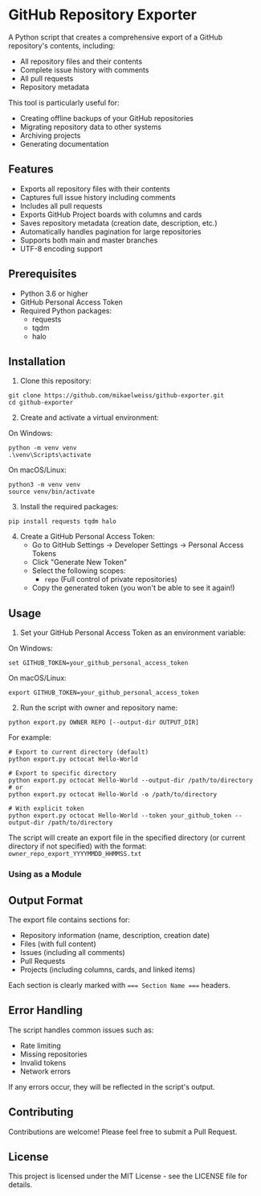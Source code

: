 # GitHub Repository Exporter

A Python script that creates a comprehensive export of a GitHub repository's contents, including:
- All repository files and their contents
- Complete issue history with comments
- All pull requests
- Repository metadata

This tool is particularly useful for:
- Creating offline backups of your GitHub repositories
- Migrating repository data to other systems
- Archiving projects
- Generating documentation

## Features

- Exports all repository files with their contents
- Captures full issue history including comments
- Includes all pull requests
- Exports GitHub Project boards with columns and cards
- Saves repository metadata (creation date, description, etc.)
- Automatically handles pagination for large repositories
- Supports both main and master branches
- UTF-8 encoding support

## Prerequisites

- Python 3.6 or higher
- GitHub Personal Access Token
- Required Python packages:
  - requests
  - tqdm
  - halo

## Installation

1. Clone this repository:
```
git clone https://github.com/mikaelweiss/github-exporter.git
cd github-exporter
```

2. Create and activate a virtual environment:

On Windows:
```
python -m venv venv
.\venv\Scripts\activate
```

On macOS/Linux:
```
python3 -m venv venv
source venv/bin/activate
```

3. Install the required packages:
```
pip install requests tqdm halo
```

4. Create a GitHub Personal Access Token:
   - Go to GitHub Settings → Developer Settings → Personal Access Tokens
   - Click "Generate New Token"
   - Select the following scopes:
     - `repo` (Full control of private repositories)
   - Copy the generated token (you won't be able to see it again!)

## Usage

1. Set your GitHub Personal Access Token as an environment variable:

On Windows:
```
set GITHUB_TOKEN=your_github_personal_access_token
```

On macOS/Linux:
```
export GITHUB_TOKEN=your_github_personal_access_token
```

2. Run the script with owner and repository name:
```
python export.py OWNER REPO [--output-dir OUTPUT_DIR]
```

For example:
```
# Export to current directory (default)
python export.py octocat Hello-World

# Export to specific directory
python export.py octocat Hello-World --output-dir /path/to/directory
# or
python export.py octocat Hello-World -o /path/to/directory

# With explicit token
python export.py octocat Hello-World --token your_github_token --output-dir /path/to/directory
```

The script will create an export file in the specified directory (or current directory if not specified) with the format: `owner_repo_export_YYYYMMDD_HHMMSS.txt`

### Using as a Module

## Output Format

The export file contains sections for:
- Repository information (name, description, creation date)
- Files (with full content)
- Issues (including all comments)
- Pull Requests
- Projects (including columns, cards, and linked items)

Each section is clearly marked with `=== Section Name ===` headers.

## Error Handling

The script handles common issues such as:
- Rate limiting
- Missing repositories
- Invalid tokens
- Network errors

If any errors occur, they will be reflected in the script's output.

## Contributing

Contributions are welcome! Please feel free to submit a Pull Request.

## License

This project is licensed under the MIT License - see the LICENSE file for details.
